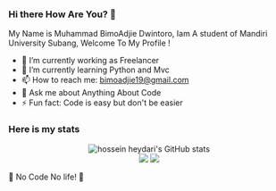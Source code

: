 ### Hi there How Are You? 👋 
My Name is Muhammad BimoAdjie Dwintoro, Iam A student of Mandiri University Subang,
Welcome To My Profile !

- 🔭 I’m currently working as Freelancer
- 🌱 I’m currently learning Python and Mvc
- 📫 How to reach me: bimoadjie19@gmail.com
- 💬 Ask me about Anything About Code
- ⚡ Fun fact: Code is easy but don't be easier

### Here is my stats
<p align="center">
  <img src="https://github-readme-stats.vercel.app/api?username=mbimoad&show_icons=true&include_all_commits=true&theme=monokai" alt="hossein heydari's GitHub stats" /><br />
  <img src="https://github-readme-streak-stats.herokuapp.com/?user=mbimoad&theme=monokai"/>
  <img src="https://github-readme-stats.vercel.app/api/top-langs/?username=mbimoad&layout=compact&theme=monokai&langs_count=12"/><br />
</p>

🤔 No Code No life! 🤔
